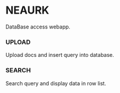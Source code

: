 # NEAURK
DataBase access webapp.

### UPLOAD

Upload docs and insert query into database.

### SEARCH

Search query and display data in row list.
